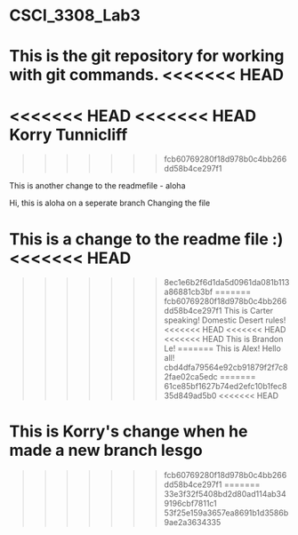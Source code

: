 # CSCI_3308_Lab3
This is the git repository for working with git commands.
<<<<<<< HEAD
=======
<<<<<<< HEAD
<<<<<<< HEAD
Korry Tunnicliff
=======
>>>>>>> fcb60769280f18d978b0c4bb266dd58b4ce297f1

This is another change to the readmefile - aloha

Hi, this is aloha on a seperate branch
Changing the file 

This is a change to the readme file :)
<<<<<<< HEAD
=======
>>>>>>> 8ec1e6b2f6d1da5d0961da081b113a86881cb3bf
=======
>>>>>>> fcb60769280f18d978b0c4bb266dd58b4ce297f1
This is Carter speaking! Domestic Desert rules!
<<<<<<< HEAD
<<<<<<< HEAD
<<<<<<< HEAD
This is Brandon Le!
=======
This is Alex! Hello all!
>>>>>>> cbd4dfa79564e92cb91879f2f7c82fae02ca5edc
=======
>>>>>>> 61ce85bf1627b74ed2efc10b1fec835d849ad5b0
<<<<<<< HEAD

This is Korry's change when he made a new branch lesgo
=======
>>>>>>> fcb60769280f18d978b0c4bb266dd58b4ce297f1
=======
>>>>>>> 33e3f32f5408bd2d80ad114ab349196cbf7811c1
>>>>>>> 53f25e159a3657ea8691b1d3586b9ae2a3634335
